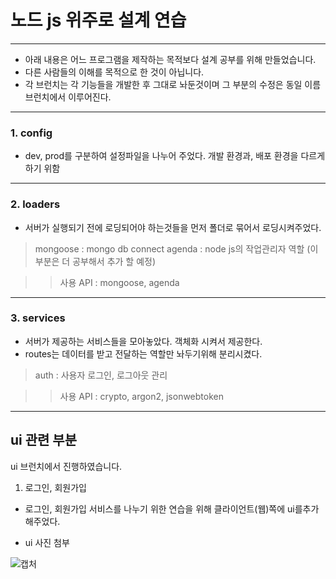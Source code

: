 # 노드 js 위주로 설계 연습

---

 * 아래 내용은 어느 프로그램을 제작하는 목적보다 설계 공부를 위해 만들었습니다.
 * 다른 사람들의 이해를 목적으로 한 것이 아닙니다.
 * 각 브런치는 각 기능들을 개발한 후 그대로 놔둔것이며 그 부분의 수정은 동일 이름 브런치에서 이루어진다.
---

### 1. config 

* dev, prod를 구분하여 설정파일을 나누어 주었다. 개발 환경과, 배포 환경을 다르게 하기 위함
---

### 2. loaders 

* 서버가 실행되기 전에 로딩되어야 하는것들을 먼저 폴더로 묶어서 로딩시켜주었다.
 
 > mongoose : mongo db connect
 > agenda : node js의 작업관리자 역할 (이 부분은 더 공부해서 추가 할 예정)
 
 >> 사용 API : mongoose, agenda
---

### 3. services 

* 서버가 제공하는 서비스들을 모아놓았다. 객체화 시켜서 제공한다.
* routes는 데이터를 받고 전달하는 역할만 놔두기위해 분리시켰다.

 > auth : 사용자 로그인, 로그아웃 관리
 
 >> 사용 API : crypto, argon2, jsonwebtoken

---

## ui 관련 부분

ui 브런치에서 진행하였습니다.

1. 로그인, 회원가입

* 로그인, 회원가입 서비스를 나누기 위한 연습을 위해 클라이언트(웹)쪽에 ui를추가해주었다.

* ui 사진 첨부
  
![캡처](https://user-images.githubusercontent.com/60745551/108033396-4b333b80-7077-11eb-8f06-178dfdb3313f.PNG)